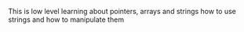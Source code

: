 This is low level learning about pointers, arrays and strings
how to use strings and how to manipulate them


